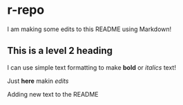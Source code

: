 # r-repo

I am making some edits to this README using Markdown!

## This is a level 2 heading

I can use simple text formatting to make **bold** or *italics* text!

Just **here** makin *edits*

Adding new text to the README
